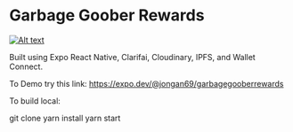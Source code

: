 # Garbage Goober Rewards

[![Alt text]([https://img.youtube.com/vi/VID/0.jpg)](https://www.youtube.com/watch?v=VID](https://youtu.be/-6vDBPJc1Tk))


Built using Expo React Native,  Clarifai, Cloudinary, IPFS, and Wallet Connect.

To Demo try this link: https://expo.dev/@jongan69/garbagegooberrewards

To build local:

git clone
yarn install
yarn start
